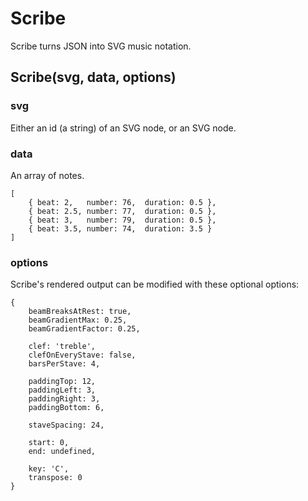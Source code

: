 # Scribe

Scribe turns JSON into SVG music notation.

## Scribe(svg, data, options)

### svg

Either an id (a string) of an SVG node, or an SVG node.

### data

An array of notes.

    [
        { beat: 2,   number: 76,  duration: 0.5 },
        { beat: 2.5, number: 77,  duration: 0.5 },
        { beat: 3,   number: 79,  duration: 0.5 },
        { beat: 3.5, number: 74,  duration: 3.5 }
    ]

### options

Scribe's rendered output can be modified with these optional options:

    {
        beamBreaksAtRest: true,
        beamGradientMax: 0.25,
        beamGradientFactor: 0.25,
        
        clef: 'treble',
        clefOnEveryStave: false,
        barsPerStave: 4,
        
        paddingTop: 12,
        paddingLeft: 3,
        paddingRight: 3,
        paddingBottom: 6,
        
        staveSpacing: 24,
        
        start: 0,
        end: undefined,
        
        key: 'C',
        transpose: 0
    }